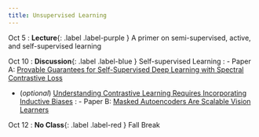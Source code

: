 ```yaml
---
title: Unsupervised Learning
---
```


Oct 5
: **Lecture**{: .label .label-purple } A primer on semi-supervised, active, and self-supervised learning

Oct 10
: **Discussion**{: .label .label-blue } Self-supervised Learning
: - Paper A: [Provable Guarantees for Self-Supervised Deep Learning with Spectral Contrastive Loss](https://arxiv.org/pdf/2106.04156.pdf)
  - (_optional_) [Understanding Contrastive Learning Requires Incorporating Inductive Biases](https://arxiv.org/abs/2202.14037)
: - Paper B: [Masked Autoencoders Are Scalable Vision Learners](https://arxiv.org/abs/2111.06377)  

Oct 12
: **No Class**{: .label .label-red } Fall Break
